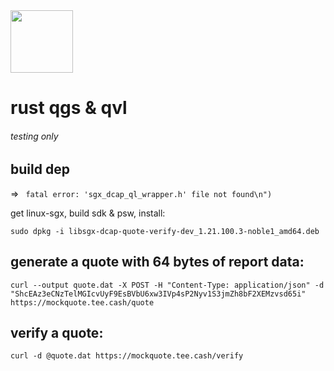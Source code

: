 <img src=https://github.com/user-attachments/assets/e3b93253-2079-4344-b272-35e1995f0b1e width="100" height="100">

# rust qgs & qvl
###### testing only

## build dep

=> ``` fatal error: 'sgx_dcap_ql_wrapper.h' file not found\n")```

get linux-sgx, build sdk & psw, install:
```
sudo dpkg -i libsgx-dcap-quote-verify-dev_1.21.100.3-noble1_amd64.deb
```

## generate a quote with 64 bytes of report data:
```
curl --output quote.dat -X POST -H "Content-Type: application/json" -d "ShcEAz3eCNzTelMGIcvUyF9EsBVbU6xw3IVp4sP2Nyv1S3jmZh8bF2XEMzvsd65i" https://mockquote.tee.cash/quote
```

## verify a quote:
```
curl -d @quote.dat https://mockquote.tee.cash/verify
```


